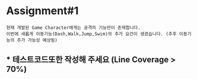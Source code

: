 # Assignment#1

    현재 개발된 Game Character에게는 공격의 기능만이 존재합니다.
    이번에 새롭게 이동기능(Dash,Walk,Jump,Swim)의 추가 요건이 생겼습니다. (추후 이동기능의 추가 가능성 예상됨)

## * 테스트코드또한 작성해 주세요 (Line Coverage > 70%)